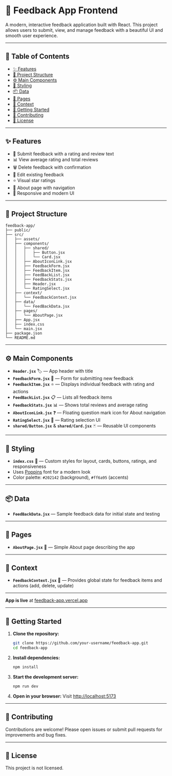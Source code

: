 # 🚀 Feedback App Frontend

A modern, interactive feedback application built with React. This project allows users to submit, view, and manage feedback with a beautiful UI and smooth user experience.

---

## 📑 Table of Contents

- [✨ Features](#-features)
- [📁 Project Structure](#-project-structure)
- [⚙️ Main Components](#️-main-components)
- [🎨 Styling](#-styling)
- [📦 Data](#-data)
- [📄 Pages](#-pages)
- [🧩 Context](#-context)
- [🚦 Getting Started](#-getting-started)
- [🤝 Contributing](#-contributing)
- [📝 License](#-license)

---

## ✨ Features

- 🌟 Submit feedback with a rating and review text
- 📊 View average rating and total reviews
- 🗑️ Delete feedback with confirmation
- 📝 Edit existing feedback
- ⭐ Visual star ratings
- 🧭 About page with navigation
- 🎨 Responsive and modern UI

---

## 📁 Project Structure

```
feedback-app/
├── public/
├── src/
│   ├── assets/
│   ├── components/
│   │   ├── shared/
│   │   │   ├── Button.jsx
│   │   │   └── Card.jsx
│   │   ├── AboutIconLink.jsx
│   │   ├── FeedbackForm.jsx
│   │   ├── FeedbackItem.jsx
│   │   ├── FeedBackList.jsx
│   │   ├── FeedbackStats.jsx
│   │   ├── Header.jsx
│   │   └── RatingSelect.jsx
│   ├── context/
│   │   └── FeedbackContext.jsx
│   ├── data/
│   │   └── FeedBackData.jsx
│   ├── pages/
│   │   └── AboutPage.jsx
│   ├── App.jsx
│   ├── index.css
│   └── main.jsx
├── package.json
└── README.md
```

---

## ⚙️ Main Components

- **`Header.jsx`** 🏷️ — App header with title
- **`FeedbackForm.jsx`** 📝 — Form for submitting new feedback
- **`FeedbackItem.jsx`** ⭐ — Displays individual feedback with rating and actions
- **`FeedBackList.jsx`** 📋 — Lists all feedback items
- **`FeedbackStats.jsx`** 📊 — Shows total reviews and average rating
- **`AboutIconLink.jsx`** ❓ — Floating question mark icon for About navigation
- **`RatingSelect.jsx`** 🔢 — Rating selection UI
- **`shared/Button.jsx`** & **`shared/Card.jsx`** 🃏 — Reusable UI components

---

## 🎨 Styling

- **`index.css`** 🎨 — Custom styles for layout, cards, buttons, ratings, and responsiveness
- Uses [Poppins](https://fonts.google.com/specimen/Poppins) font for a modern look
- Color palette: `#202142` (background), `#ff6a95` (accents)

---

## 📦 Data

- **`FeedBackData.jsx`** — Sample feedback data for initial state and testing

---

## 📄 Pages

- **`AboutPage.jsx`** 📖 — Simple About page describing the app

---

## 🧩 Context

- **`FeedbackContext.jsx`** 🧠 — Provides global state for feedback items and actions (add, delete, update)

---

**App is live** at [feedback-app.vercel.app](https://feedback-mkf0pin2u-jones-oseis-projects.vercel.app/)

---

## 🚦 Getting Started

1. **Clone the repository:**

   ```bash
   git clone https://github.com/your-username/feedback-app.git
   cd feedback-app
   ```

2. **Install dependencies:**

   ```bash
   npm install
   ```

3. **Start the development server:**

   ```bash
   npm run dev
   ```

4. **Open in your browser:**
   Visit [http://localhost:5173](http://localhost:5173)

---

## 🤝 Contributing

Contributions are welcome! Please open issues or submit pull requests for improvements and bug fixes.

---

## 📝 License

This project is not licensed.
